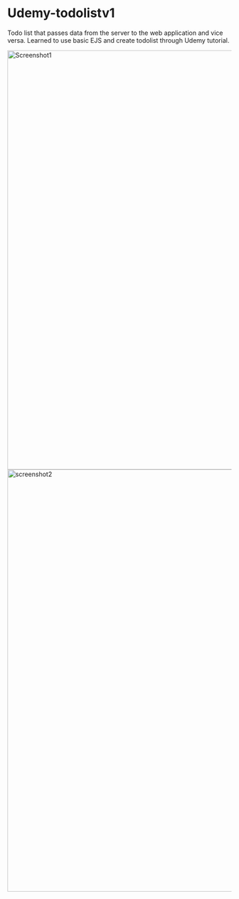 # Udemy-todolistv1
Todo list that passes data from the server to the web application and vice versa. Learned to use basic EJS and create todolist through Udemy tutorial.

<img width="942" alt="Screenshot1" src="https://user-images.githubusercontent.com/40574628/92147616-ffe6e280-ede0-11ea-9ad5-c169633d7467.PNG">

<img width="949" alt="screenshot2" src="https://user-images.githubusercontent.com/40574628/92147720-2016a180-ede1-11ea-8832-0f8c3c28c86c.PNG">
